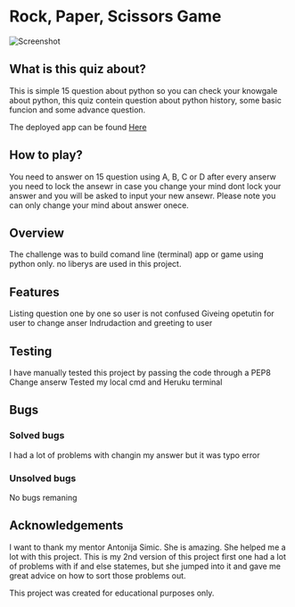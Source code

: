 # Rock, Paper, Scissors Game

![Screenshot](https://bdm.network/wp-content/uploads/2022/01/pythhon-quzi-ci.png)

## What is this quiz about?

This is simple 15 question about python so you can check your knowgale about python, this quiz contein question about python history, some basic funcion and some advance question.

The deployed app can be found [Here](https://ci-python-quiz.herokuapp.com/)

## How to play?

You need to answer on 15 question using A, B, C or D after every anserw you need to lock the ansewr in case you change your mind dont lock your answer and you will be asked to input your new ansewr. Please note you can only change your mind about answer onece.

## Overview

The challenge was to build comand line (terminal) app or game using python only. no liberys are used in this project. 

## Features

Listing question one by one so user is not confused
Giveing opetutin for user to change anser 
Indrudaction and greeting to user

## Testing

I have manually tested this project by passing the code through a PEP8 
Change anserw 
Tested my local cmd and Heruku terminal

## Bugs

### Solved bugs
I had a lot of problems with changin my answer but it was typo error

### Unsolved bugs
No bugs remaning

## Acknowledgements
I want to thank my mentor Antonija Simic. She is amazing. She helped me a lot with this project. This is my 2nd version of this project first one had a lot of problems with if and else statemes, but she jumped into it and gave me great advice on how to sort those problems out.

This project was created for educational purposes only.
